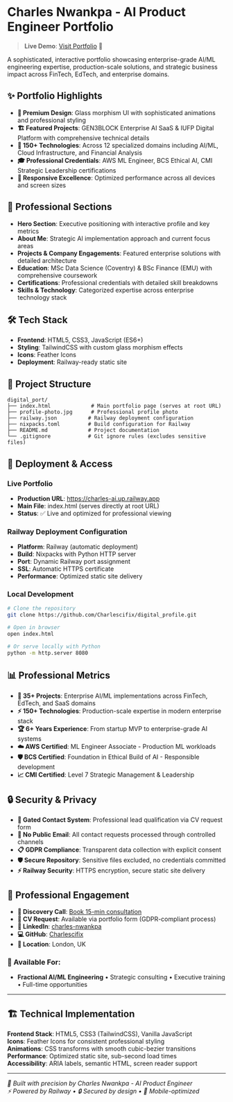 # Charles Nwankpa - AI Product Engineer Portfolio

> **Live Demo**: [Visit Portfolio](https://charles-ai.up.railway.app) 🚀

A sophisticated, interactive portfolio showcasing enterprise-grade AI/ML engineering expertise, production-scale solutions, and strategic business impact across FinTech, EdTech, and enterprise domains.

## ✨ Portfolio Highlights

- **🎨 Premium Design**: Glass morphism UI with sophisticated animations and professional styling
- **🏗️ Featured Projects**: GEN3BLOCK Enterprise AI SaaS & IUFP Digital Platform with comprehensive technical details
- **🔧 150+ Technologies**: Across 12 specialized domains including AI/ML, Cloud Infrastructure, and Financial Analysis
- **🎓 Professional Credentials**: AWS ML Engineer, BCS Ethical AI, CMI Strategic Leadership certifications
- **📱 Responsive Excellence**: Optimized performance across all devices and screen sizes

## 🎯 Professional Sections

- **Hero Section**: Executive positioning with interactive profile and key metrics
- **About Me**: Strategic AI implementation approach and current focus areas
- **Projects & Company Engagements**: Featured enterprise solutions with detailed architecture
- **Education**: MSc Data Science (Coventry) & BSc Finance (EMU) with comprehensive coursework
- **Certifications**: Professional credentials with detailed skill breakdowns
- **Skills & Technology**: Categorized expertise across enterprise technology stack

## 🛠 Tech Stack

- **Frontend**: HTML5, CSS3, JavaScript (ES6+)
- **Styling**: TailwindCSS with custom glass morphism effects
- **Icons**: Feather Icons
- **Deployment**: Railway-ready static site

## 📁 Project Structure

```
digital_port/
├── index.html             # Main portfolio page (serves at root URL)
├── profile-photo.jpg      # Professional profile photo
├── railway.json          # Railway deployment configuration
├── nixpacks.toml         # Build configuration for Railway
├── README.md             # Project documentation
└── .gitignore            # Git ignore rules (excludes sensitive files)
```

## 🚀 Deployment & Access

### Live Portfolio
- **Production URL**: https://charles-ai.up.railway.app
- **Main File**: index.html (serves directly at root URL)
- **Status**: ✅ Live and optimized for professional viewing

### Railway Deployment Configuration
- **Platform**: Railway (automatic deployment)
- **Build**: Nixpacks with Python HTTP server
- **Port**: Dynamic Railway port assignment
- **SSL**: Automatic HTTPS certificate
- **Performance**: Optimized static site delivery

### Local Development
```bash
# Clone the repository
git clone https://github.com/Charlescifix/digital_profile.git

# Open in browser
open index.html

# Or serve locally with Python
python -m http.server 8080
```

## 📊 Professional Metrics

- **🎯 35+ Projects**: Enterprise AI/ML implementations across FinTech, EdTech, and SaaS domains
- **⚡ 150+ Technologies**: Production-scale expertise in modern enterprise stack
- **🏆 6+ Years Experience**: From startup MVP to enterprise-grade AI systems
- **☁️ AWS Certified**: ML Engineer Associate - Production ML workloads
- **🛡️ BCS Certified**: Foundation in Ethical Build of AI - Responsible development
- **📈 CMI Certified**: Level 7 Strategic Management & Leadership

## 🔒 Security & Privacy

- **🔐 Gated Contact System**: Professional lead qualification via CV request form
- **🚫 No Public Email**: All contact requests processed through controlled channels  
- **📋 GDPR Compliance**: Transparent data collection with explicit consent
- **🛡️ Secure Repository**: Sensitive files excluded, no credentials committed
- **⚡ Railway Security**: HTTPS encryption, secure static site delivery

## 🤝 Professional Engagement

- **📅 Discovery Call**: [Book 15-min consultation](https://calendly.com/charles-nwankpa/intro-call)
- **📄 CV Request**: Available via portfolio form (GDPR-compliant process)
- **💼 LinkedIn**: [charles-nwankpa](https://www.linkedin.com/in/charles-nwankpa)
- **💻 GitHub**: [Charlescifix](https://github.com/Charlescifix)
- **📍 Location**: London, UK

### 🎯 Available For:
- **Fractional AI/ML Engineering** • Strategic consulting • Executive training • Full-time opportunities

---

## 🏗️ Technical Implementation

**Frontend Stack**: HTML5, CSS3 (TailwindCSS), Vanilla JavaScript  
**Icons**: Feather Icons for consistent professional styling  
**Animations**: CSS transforms with smooth cubic-bezier transitions  
**Performance**: Optimized static site, sub-second load times  
**Accessibility**: ARIA labels, semantic HTML, screen reader support  

---

*🤖 Built with precision by Charles Nwankpa - AI Product Engineer*  
*⚡ Powered by Railway • 🔒 Secured by design • 📱 Mobile-optimized*